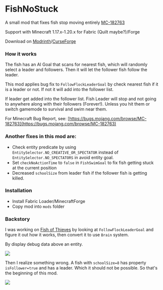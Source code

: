 # FishNoStuck
A small mod that fixes fish stop moving entirely [MC-182763](https://bugs.mojang.com/browse/MC-182763)

Support with Minecraft 1.17.x-1.20.x for Fabric (Quilt maybe?)/Forge

Download on [Modrinth](https://modrinth.com/mod/fish-no-stuck)/[CurseForge](https://legacy.curseforge.com/minecraft/mc-mods/fish-no-stuck)

### How it works
The fish has an AI Goal that scans for nearest fish, which will randomly select a leader and followers. Then it will let the follower fish follow the leader.

This mod applies bug fix to `FollowFlockLeaderGoal` by check nearest fish if it is a leader or not. If not it will add into the follower list.

If leader get added into the follower list. Fish Leader will stop and not going to anywhere along with their followers (Forever!). Unless you hit them or switch gamemode to survival and swim near them.

For Minecraft Bug Report, see: [https://bugs.mojang.com/browse/MC-182763](https://bugs.mojang.com/browse/MC-182763)

### Another fixes in this mod are:
- Check entity predicate by using `EntitySelector.NO_CREATIVE_OR_SPECTATOR` instead of `EntitySelector.NO_SPECTATORS` in avoid entity goal.
- Set `checkNoActionTime` to `false` in `FishSwimGoal` to fix fish getting stuck at the current position
- Decreased `schoolSize` from leader fish if the follower fish is getting killed.

### Installation
- Install Fabric Loader/MinecraftForge
- Copy mod into `mods` folder

### Backstory
I was working on [Fish of Thieves](https://github.com/SteveKunG/FishOfThieves) by looking at `FollowFlockLeaderGoal` and figure it out how it works, then convert it to use `Brain` system.

By display debug data above an entity.

![](https://cdn.modrinth.com/data/IjXg2Day/images/21c44584b9c6c60bd24107b39b515c5fcef714c9.png)

Then I realize something wrong. A fish with `schoolSize=8` has property `isFollower=true` and has a leader. Which it should not be possible.
So that's the beginning of this mod.

![](https://cdn.modrinth.com/data/IjXg2Day/images/1f3bca5e9f61c8f992243382579363530aea9e5b.png)